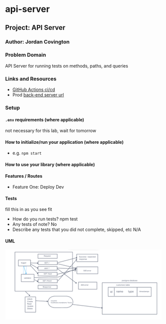 # api-server

## Project: API Server

### Author: Jordan Covington

### Problem Domain

API Server for running tests on methods, paths, and queries

### Links and Resources

- [GitHub Actions ci/cd](https://github.com/JMCov/basic-api-server/actions)
- Prod [back-end server url](https://basic-api-server-buy3.onrender.com)

### Setup

#### `.env` requirements (where applicable)

not necessary for this lab, wait for tomorrow

#### How to initialize/run your application (where applicable)

- e.g. `npm start`

#### How to use your library (where applicable)

#### Features / Routes

- Feature One: Deploy Dev

#### Tests

fill this in as you see fit
- How do you run tests?
npm test
- Any tests of note?
No
- Describe any tests that you did not complete, skipped, etc
N/A

#### UML

![Lab-04 UML](assets/lab-04-uml.png)
